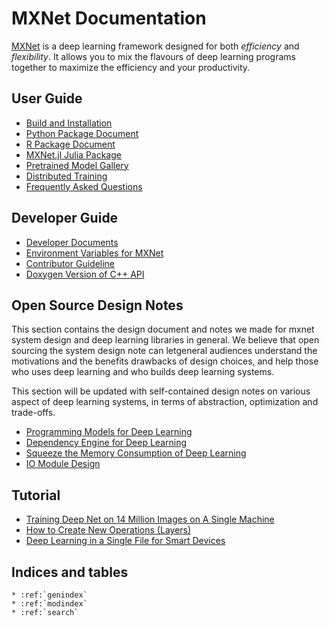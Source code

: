 MXNet Documentation
===================
[MXNet](https://github.com/dmlc/mxnet) is a deep learning framework designed for both *efficiency* and *flexibility*.
It allows you to mix the flavours of deep learning programs together to maximize the efficiency and your productivity.

User Guide
----------
* [Build and Installation](build.md)
* [Python Package Document](python/index.md)
* [R Package Document](R-package/index.md)
* [MXNet.jl Julia Package](https://github.com/dmlc/MXNet.jl)
* [Pretrained Model Gallery](pretrained.md)
* [Distributed Training](distributed_training.md)
* [Frequently Asked Questions](faq.md)

Developer Guide
---------------
* [Developer Documents](developer-guide/index.md)
* [Environment Variables for MXNet](env_var.md)
* [Contributor Guideline](contribute.md)
* [Doxygen Version of C++ API](https://mxnet.readthedocs.org/en/latest/doxygen)


Open Source Design Notes
------------------------
This section contains the design document and notes we made for mxnet system design and deep learning
libraries in general. We believe that open sourcing the system design note can letgeneral audiences understand the  motivations and the benefits drawbacks of design choices, and help those who uses deep learning and who builds deep learning systems.

This section will be updated with self-contained design notes on various aspect of deep learning systems,
in terms of abstraction, optimization and trade-offs.

* [Programming Models for Deep Learning](program_model.md)
* [Dependency Engine for Deep Learning](developer-guide/note_engine.md)
* [Squeeze the Memory Consumption of Deep Learning](developer-guide/note_memory.md)
* [IO Module Design](developer-guide/note_data_loading.md)

Tutorial
--------
* [Training Deep Net on 14 Million Images on A Single Machine](tutorial/imagenet_full.md)
* [How to Create New Operations (Layers)](tutorial/new_op_howto.md)
* [Deep Learning in a Single File for Smart Devices](tutorial/smart_device.md)

Indices and tables
------------------

```eval_rst
* :ref:`genindex`
* :ref:`modindex`
* :ref:`search`
```
